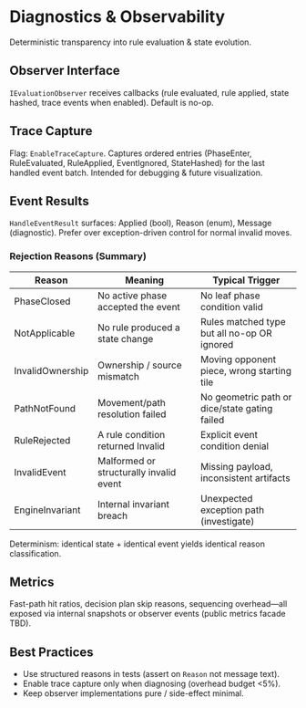 # Diagnostics & Observability

Deterministic transparency into rule evaluation & state evolution.

## Observer Interface

`IEvaluationObserver` receives callbacks (rule evaluated, rule applied, state hashed, trace events when enabled). Default is no-op.

## Trace Capture

Flag: `EnableTraceCapture`. Captures ordered entries (PhaseEnter, RuleEvaluated, RuleApplied, EventIgnored, StateHashed) for the last handled event batch. Intended for debugging & future visualization.

## Event Results

`HandleEventResult` surfaces: Applied (bool), Reason (enum), Message (diagnostic). Prefer over exception-driven control for normal invalid moves.

### Rejection Reasons (Summary)

| Reason | Meaning | Typical Trigger |
|--------|---------|-----------------|
| PhaseClosed | No active phase accepted the event | No leaf phase condition valid |
| NotApplicable | No rule produced a state change | Rules matched type but all no-op OR ignored |
| InvalidOwnership | Ownership / source mismatch | Moving opponent piece, wrong starting tile |
| PathNotFound | Movement/path resolution failed | No geometric path or dice/state gating failed |
| RuleRejected | A rule condition returned Invalid | Explicit event condition denial |
| InvalidEvent | Malformed or structurally invalid event | Missing payload, inconsistent artifacts |
| EngineInvariant | Internal invariant breach | Unexpected exception path (investigate) |

Determinism: identical state + identical event yields identical reason classification.

## Metrics

Fast-path hit ratios, decision plan skip reasons, sequencing overhead—all exposed via internal snapshots or observer events (public metrics facade TBD).

## Best Practices

* Use structured reasons in tests (assert on `Reason` not message text).
* Enable trace capture only when diagnosing (overhead budget <5%).
* Keep observer implementations pure / side-effect minimal.
